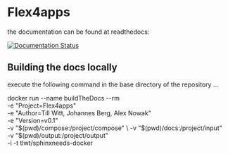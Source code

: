 Flex4apps
=========

the documentation can be found at readthedocs:

[![Documentation Status](https://readthedocs.org/projects/f4a/badge/?version=latest)](https://f4a.readthedocs.io/en/latest/?badge=latest)


Building the docs locally
----------------

execute the following command in the base directory of the repository ...

   docker run --name buildTheDocs --rm \
      -e "Project=Flex4apps" \
      -e "Author=Till Witt, Johannes Berg, Alex Nowak" \
      -e "Version=v0.1" \
      -v "$(pwd)/compose:/project/compose" \
      -v "$(pwd)/docs:/project/input" \
      -v "$(pwd)/output:/project/output" \
      -i -t tlwt/sphinxneeds-docker
